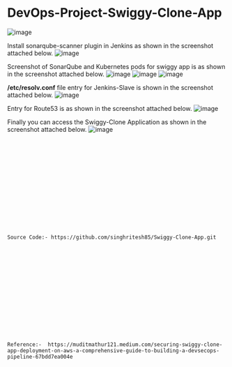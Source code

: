 # DevOps-Project-Swiggy-Clone-App

![image](https://github.com/user-attachments/assets/026e3b1c-88ae-4a9d-80d2-2d2c0d08e7ce)

Install sonarqube-scanner plugin in Jenkins as shown in the screenshot attached below.
![image](https://github.com/user-attachments/assets/cc284b53-1f60-4c27-b35c-30847496b6a1)

Screenshot of SonarQube and Kubernetes pods for swiggy app is as shown in the screenshot attached below.
![image](https://github.com/user-attachments/assets/9c623a82-9ad0-4c8b-9100-1e534de85c27)
![image](https://github.com/user-attachments/assets/9ac71fa7-cf00-4092-9612-0002ec7baf5b)
![image](https://github.com/user-attachments/assets/b134d8b0-1688-4f61-b7d1-692547db60af)

**/etc/resolv.conf** file entry for Jenkins-Slave is shown in the screenshot attached below.
![image](https://github.com/user-attachments/assets/1f1b40d8-59c0-4f65-8161-407f73b3b2ea)

Entry for Route53 is as shown in the screenshot attached below.
![image](https://github.com/user-attachments/assets/4cbaa473-cd4c-427a-87c0-06dfc486f711)

Finally you can access the Swiggy-Clone Application as shown in the screenshot attached below.
![image](https://github.com/user-attachments/assets/027e3384-54e7-4187-be31-03a0686b968c)

<br><br/>
<br><br/>
<br><br/>
<br><br/>
<br><br/>
<br><br/>
```
Source Code:- https://github.com/singhritesh85/Swiggy-Clone-App.git
```
<br><br/>
<br><br/>
<br><br/>
<br><br/>
<br><br/>
<br><br/>
```
Reference:-  https://muditmathur121.medium.com/securing-swiggy-clone-app-deployment-on-aws-a-comprehensive-guide-to-building-a-devsecops-pipeline-67bdd7ea004e
```
